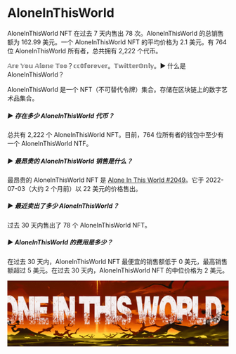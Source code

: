 # AloneInThisWorld

AloneInThisWorld NFT 在过去 7 天内售出 78 次。AloneInThisWorld 的总销售额为 162.99 美元。一个 AloneInThisWorld NFT 的平均价格为 2.1 美元。有 764 位 AloneInThisWorld 所有者，总共拥有 2,222 个代币。

𝔸𝕣𝕖 𝕐𝕠𝕦 𝔸𝕝𝕠𝕟𝕖 𝕋𝕠𝕠？𝕔𝕔𝟘𝕗𝕠𝕣𝕖𝕧𝕖𝕣。𝕋𝕨𝕚𝕥𝕥𝕖𝕣𝕆𝕟𝕝𝕪。▶ 什么是 AloneInThisWorld？

AloneInThisWorld 是一个 NFT（不可替代令牌）集合。存储在区块链上的数字艺术品集合。

##### ▶ 存在多少 AloneInThisWorld 代币？

总共有 2,222 个 AloneInThisWorld NFT。目前，764 位所有者的钱包中至少有一个 AloneInThisWorld NTF。

##### ▶ 最昂贵的 AloneInThisWorld 销售是什么？

最昂贵的 AloneInThisWorld NFT 是 [Alone In This World #2049](https://www.nft-stats.com/asset/0xe3783c973bd3afdc06a5d9482bb19e594e8c77c0/2049)。它于 2022-07-03（大约 2 个月前）以 22 美元的价格售出。

##### ▶ 最近卖出了多少 AloneInThisWorld？

过去 30 天内售出了 78 个 AloneInThisWorld NFT。

##### ▶ AloneInThisWorld 的费用是多少？

在过去 30 天内，AloneInThisWorld NFT 最便宜的销售额低于 0 美元，最高销售额超过 5 美元。在过去 30 天内，AloneInThisWorld NFT 的中位价格为 2 美元。

![微信截图_20220824131404](微信截图_20220824131404.png)
